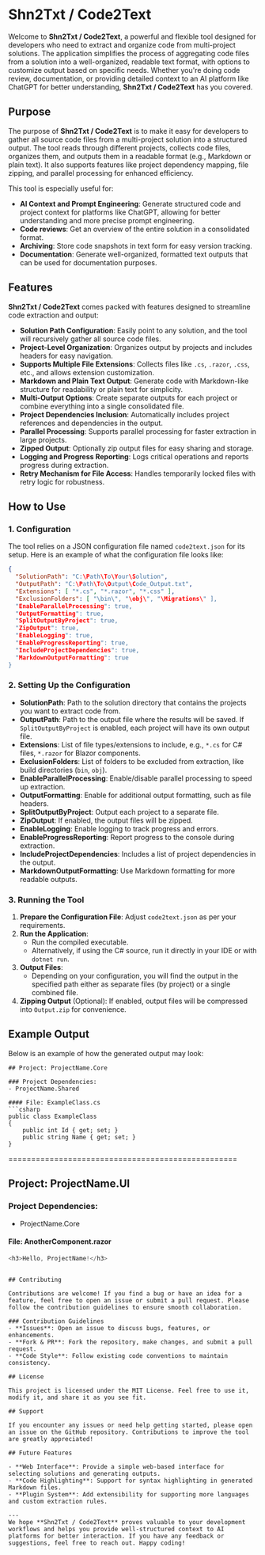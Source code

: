 # Shn2Txt / Code2Text

Welcome to **Shn2Txt / Code2Text**, a powerful and flexible tool designed for developers who need to extract and organize code from multi-project solutions. The application simplifies the process of aggregating code files from a solution into a well-organized, readable text format, with options to customize output based on specific needs. Whether you're doing code review, documentation, or providing detailed context to an AI platform like ChatGPT for better understanding, **Shn2Txt / Code2Text** has you covered.

## Purpose

The purpose of **Shn2Txt / Code2Text** is to make it easy for developers to gather all source code files from a multi-project solution into a structured output. The tool reads through different projects, collects code files, organizes them, and outputs them in a readable format (e.g., Markdown or plain text). It also supports features like project dependency mapping, file zipping, and parallel processing for enhanced efficiency.

This tool is especially useful for:
- **AI Context and Prompt Engineering**: Generate structured code and project context for platforms like ChatGPT, allowing for better understanding and more precise prompt engineering.
- **Code reviews**: Get an overview of the entire solution in a consolidated format.
- **Archiving**: Store code snapshots in text form for easy version tracking.
- **Documentation**: Generate well-organized, formatted text outputs that can be used for documentation purposes.

## Features

**Shn2Txt / Code2Text** comes packed with features designed to streamline code extraction and output:

- **Solution Path Configuration**: Easily point to any solution, and the tool will recursively gather all source code files.
- **Project-Level Organization**: Organizes output by projects and includes headers for easy navigation.
- **Supports Multiple File Extensions**: Collects files like `.cs`, `.razor`, `.css`, etc., and allows extension customization.
- **Markdown and Plain Text Output**: Generate code with Markdown-like structure for readability or plain text for simplicity.
- **Multi-Output Options**: Create separate outputs for each project or combine everything into a single consolidated file.
- **Project Dependencies Inclusion**: Automatically includes project references and dependencies in the output.
- **Parallel Processing**: Supports parallel processing for faster extraction in large projects.
- **Zipped Output**: Optionally zip output files for easy sharing and storage.
- **Logging and Progress Reporting**: Logs critical operations and reports progress during extraction.
- **Retry Mechanism for File Access**: Handles temporarily locked files with retry logic for robustness.

## How to Use

### 1. Configuration

The tool relies on a JSON configuration file named `code2text.json` for its setup. Here is an example of what the configuration file looks like:

```json
{
  "SolutionPath": "C:\Path\To\Your\Solution",
  "OutputPath": "C:\Path\To\Output\Code_Output.txt",
  "Extensions": [ "*.cs", "*.razor", "*.css" ],
  "ExclusionFolders": [ "\bin\", "\obj\", "\Migrations\" ],
  "EnableParallelProcessing": true,
  "OutputFormatting": true,
  "SplitOutputByProject": true,
  "ZipOutput": true,
  "EnableLogging": true,
  "EnableProgressReporting": true,
  "IncludeProjectDependencies": true,
  "MarkdownOutputFormatting": true
}
```

### 2. Setting Up the Configuration

- **SolutionPath**: Path to the solution directory that contains the projects you want to extract code from.
- **OutputPath**: Path to the output file where the results will be saved. If `SplitOutputByProject` is enabled, each project will have its own output file.
- **Extensions**: List of file types/extensions to include, e.g., `*.cs` for C# files, `*.razor` for Blazor components.
- **ExclusionFolders**: List of folders to be excluded from extraction, like build directories (`bin`, `obj`).
- **EnableParallelProcessing**: Enable/disable parallel processing to speed up extraction.
- **OutputFormatting**: Enable for additional output formatting, such as file headers.
- **SplitOutputByProject**: Output each project to a separate file.
- **ZipOutput**: If enabled, the output files will be zipped.
- **EnableLogging**: Enable logging to track progress and errors.
- **EnableProgressReporting**: Report progress to the console during extraction.
- **IncludeProjectDependencies**: Includes a list of project dependencies in the output.
- **MarkdownOutputFormatting**: Use Markdown formatting for more readable outputs.

### 3. Running the Tool

1. **Prepare the Configuration File**: Adjust `code2text.json` as per your requirements.
2. **Run the Application**:
   - Run the compiled executable.
   - Alternatively, if using the C# source, run it directly in your IDE or with `dotnet run`.
3. **Output Files**:
   - Depending on your configuration, you will find the output in the specified path either as separate files (by project) or a single combined file.
4. **Zipping Output** (Optional): If enabled, output files will be compressed into `Output.zip` for convenience.

## Example Output

Below is an example of how the generated output may look:

```
## Project: ProjectName.Core

### Project Dependencies:
- ProjectName.Shared

#### File: ExampleClass.cs
```csharp
public class ExampleClass
{
    public int Id { get; set; }
    public string Name { get; set; }
}
```

==================================================

## Project: ProjectName.UI

### Project Dependencies:
- ProjectName.Core

#### File: AnotherComponent.razor
```csharp
<h3>Hello, ProjectName!</h3>
```
```

## Contributing

Contributions are welcome! If you find a bug or have an idea for a feature, feel free to open an issue or submit a pull request. Please follow the contribution guidelines to ensure smooth collaboration.

### Contribution Guidelines
- **Issues**: Open an issue to discuss bugs, features, or enhancements.
- **Fork & PR**: Fork the repository, make changes, and submit a pull request.
- **Code Style**: Follow existing code conventions to maintain consistency.

## License

This project is licensed under the MIT License. Feel free to use it, modify it, and share it as you see fit.

## Support

If you encounter any issues or need help getting started, please open an issue on the GitHub repository. Contributions to improve the tool are greatly appreciated!

## Future Features

- **Web Interface**: Provide a simple web-based interface for selecting solutions and generating outputs.
- **Code Highlighting**: Support for syntax highlighting in generated Markdown files.
- **Plugin System**: Add extensibility for supporting more languages and custom extraction rules.

---
We hope **Shn2Txt / Code2Text** proves valuable to your development workflows and helps you provide well-structured context to AI platforms for better interaction. If you have any feedback or suggestions, feel free to reach out. Happy coding!

